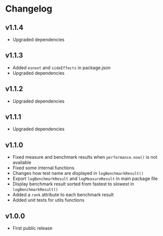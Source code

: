 # Changelog

## v1.1.4
- Upgraded dependencies

## v1.1.3
- Added `esnext` and `sideEffects` in package.json
- Upgraded dependencies

## v1.1.2
- Upgraded dependencies

## v1.1.1
- Upgraded dependencies

## v1.1.0
- Fixed measure and benchmark results when `performance.now()` is not available
- Fixed some internal functions
- Changes how test name are displayed in `logBenchmarkResult()`
- Export `logBenchmarkResult` and `logMeasureResult` in main package file
- Display benchmark result sorted from fastest to slowest in `logBenchmarkResult()`
- Added a `rank` attribute to each benchmark result
- Added unit tests for utils functions

## v1.0.0
- First public release

